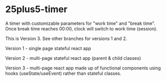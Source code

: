 # 25plus5-timer

A timer with customizable parameters for "work time" and "break time". Once break time reaches 00:00, clock will switch to work time (session).

This is Version 3. See other branches for versions 1 and 2.

Version 1 - single page stateful react app

Version 2 - multi-page stateful react app (parent & child classes)

Version 3 - multi-page react app made up of functional components using hooks (useState/useEvent) rather than stateful classes.
